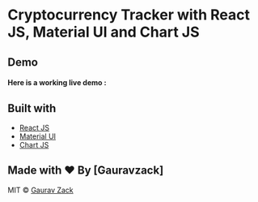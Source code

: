# Cryptocurrency Tracker with React JS, Material UI and Chart JS

## Demo
#### Here is a working live demo :  

## Built with 

- [React JS](https://reactjs.org/)
- [Material UI](https://v4.mui.com/)
- [Chart JS](https://reactchartjs.github.io/react-chartjs-2/#/)

## Made with ♥ By [Gauravzack]


MIT © [Gaurav Zack  ](https://github.com/gauravzack12)
